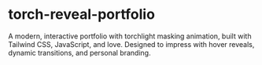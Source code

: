 # torch-reveal-portfolio
A modern, interactive portfolio with torchlight masking animation, built with Tailwind CSS, JavaScript, and love. Designed to impress with hover reveals, dynamic transitions, and personal branding.
